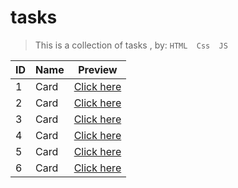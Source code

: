 # tasks

>This is a collection of tasks , by: `HTML  Css  JS`

|ID|Name|Preview|
|----|----|----|
|1|Card |[Click here ](https://mohammed9999-osama.github.io/tasks/card/)|
|2|Card |[Click here ](https://mohammed9999-osama.github.io/tasks/a-question/)|
|3|Card |[Click here ](https://mohammed9999-osama.github.io/tasks/counter/)|
|4|Card |[Click here ](https://mohammed9999-osama.github.io/tasks/bmi-calculator/)|
|5|Card |[Click here ](https://mohammed9999-osama.github.io/tasks/Navbar-project/)|
|6|Card |[Click here ](https://mohammed9999-osama.github.io/tasks/photo-gallery/)|



